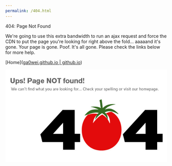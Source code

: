 ```yaml
---
permalink: /404.html
---
```

404: Page Not Found

We're going to use this extra bandwidth to run an ajax request and force the CDN to put the page you're looking for right above the fold... aaaaand it's gone. Your page is gone. Poof. It's all gone. Please check the links below for more help.

[Home]([ga0wei.github.io | github.io](https://ga0wei.github.io/))

![404](assets/404.jpg)